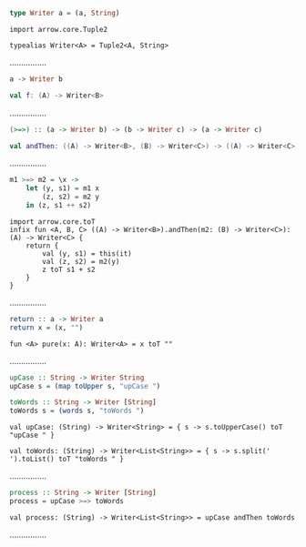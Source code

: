 ```Haskell
type Writer a = (a, String)
```
```kotlin:ank:silent
import arrow.core.Tuple2

typealias Writer<A> = Tuple2<A, String>
```
................
```Haskell
a -> Writer b
```
```kotlin
val f: (A) -> Writer<B>
```
................
```Haskell
(>=>) :: (a -> Writer b) -> (b -> Writer c) -> (a -> Writer c)
```
```kotlin
val andThen: ((A) -> Writer<B>, (B) -> Writer<C>) -> ((A) -> Writer<C>)
```
................
```Haskell
m1 >=> m2 = \x ->
    let (y, s1) = m1 x
        (z, s2) = m2 y
    in (z, s1 ++ s2)
```
```kotlin:ank:silent
import arrow.core.toT
infix fun <A, B, C> ((A) -> Writer<B>).andThen(m2: (B) -> Writer<C>): (A) -> Writer<C> {
    return {
        val (y, s1) = this(it)
        val (z, s2) = m2(y)
        z toT s1 + s2
    }
}
```
................
```Haskell
return :: a -> Writer a
return x = (x, "")
```
```kotlin:ank:silent
fun <A> pure(x: A): Writer<A> = x toT ""
```
................
```Haskell
upCase :: String -> Writer String
upCase s = (map toUpper s, "upCase ")

toWords :: String -> Writer [String]
toWords s = (words s, "toWords ")
```
```kotlin:ank:silent
val upCase: (String) -> Writer<String> = { s -> s.toUpperCase() toT "upCase " }

val toWords: (String) -> Writer<List<String>> = { s -> s.split(' ').toList() toT "toWords " }
```
................
```Haskell
process :: String -> Writer [String]
process = upCase >=> toWords
```
```kotlin:ank:silent
val process: (String) -> Writer<List<String>> = upCase andThen toWords
```
................
